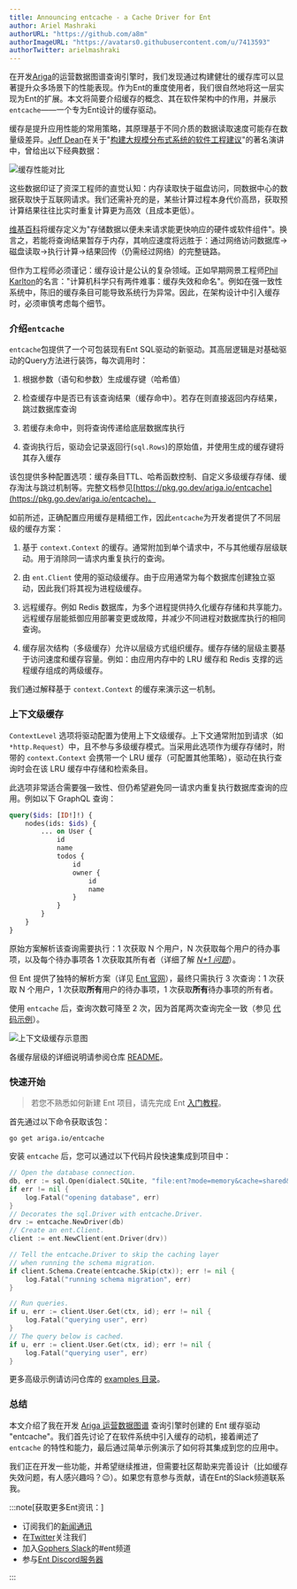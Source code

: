 ```yaml
---
title: Announcing entcache - a Cache Driver for Ent
author: Ariel Mashraki
authorURL: "https://github.com/a8m"
authorImageURL: "https://avatars0.githubusercontent.com/u/7413593"
authorTwitter: arielmashraki
---
```


在开发[Ariga](https://ariga.io)的运营数据图谱查询引擎时，我们发现通过构建健壮的缓存库可以显著提升众多场景下的性能表现。作为Ent的重度使用者，我们很自然地将这一层实现为Ent的扩展。本文将简要介绍缓存的概念、其在软件架构中的作用，并展示`entcache`——一个专为Ent设计的缓存驱动。

缓存是提升应用性能的常用策略，其原理基于不同介质的数据读取速度可能存在数量级差异。[Jeff Dean](https://twitter.com/jeffdean?lang=en)在关于"[构建大规模分布式系统的软件工程建议](http://static.googleusercontent.com/media/research.google.com/en/us/people/jeff/stanford-295-talk.pdf)"的著名演讲中，曾给出以下经典数据：

![缓存性能对比](https://entgo.io/images/assets/entcache/cache-numbers.png)

这些数据印证了资深工程师的直觉认知：内存读取快于磁盘访问，同数据中心的数据获取快于互联网请求。我们还需补充的是，某些计算过程本身代价高昂，获取预计算结果往往比实时重复计算更为高效（且成本更低）。

[维基百科](https://en.wikipedia.org/wiki/Cache_(computing))将缓存定义为"存储数据以便未来请求能更快响应的硬件或软件组件"。换言之，若能将查询结果暂存于内存，其响应速度将远胜于：通过网络访问数据库→磁盘读取→执行计算→结果回传（仍需经过网络）的完整链路。

但作为工程师必须谨记：缓存设计是公认的复杂领域。正如早期网景工程师[Phil Karlton](https://martinfowler.com/bliki/TwoHardThings.html)的名言："计算机科学只有两件难事：缓存失效和命名"。例如在强一致性系统中，陈旧的缓存条目可能导致系统行为异常。因此，在架构设计中引入缓存时，必须审慎考虑每个细节。

### 介绍`entcache`

`entcache`包提供了一个可包装现有Ent SQL驱动的新驱动。其高层逻辑是对基础驱动的Query方法进行装饰，每次调用时：

1. 根据参数（语句和参数）生成缓存键（哈希值）

2. 检查缓存中是否已有该查询结果（缓存命中）。若存在则直接返回内存结果，跳过数据库查询

3. 若缓存未命中，则将查询传递给底层数据库执行

4. 查询执行后，驱动会记录返回行(`sql.Rows`)的原始值，并使用生成的缓存键将其存入缓存

该包提供多种配置选项：缓存条目TTL、哈希函数控制、自定义多级缓存存储、缓存淘汰与跳过机制等。完整文档参见[https://pkg.go.dev/ariga.io/entcache](https://pkg.go.dev/ariga.io/entcache)。

如前所述，正确配置应用缓存是精细工作，因此`entcache`为开发者提供了不同层级的缓存方案：

1. 基于 `context.Context` 的缓存。通常附加到单个请求中，不与其他缓存层级联动。用于消除同一请求内重复执行的查询。

2. 由 `ent.Client` 使用的驱动级缓存。由于应用通常为每个数据库创建独立驱动，因此我们将其视为进程级缓存。

3. 远程缓存。例如 Redis 数据库，为多个进程提供持久化缓存存储和共享能力。远程缓存层能抵御应用部署变更或故障，并减少不同进程对数据库执行的相同查询。

4. 缓存层次结构（多级缓存）允许以层级方式组织缓存。缓存存储的层级主要基于访问速度和缓存容量。例如：由应用内存中的 LRU 缓存和 Redis 支撑的远程缓存组成的两级缓存。

我们通过解释基于 `context.Context` 的缓存来演示这一机制。

### 上下文级缓存

`ContextLevel` 选项将驱动配置为使用上下文级缓存。上下文通常附加到请求（如 `*http.Request`）中，且不参与多级缓存模式。当采用此选项作为缓存存储时，附带的 `context.Context` 会携带一个 LRU 缓存（可配置其他策略），驱动在执行查询时会在该 LRU 缓存中存储和检索条目。

此选项非常适合需要强一致性、但仍希望避免同一请求内重复执行数据库查询的应用。例如以下 GraphQL 查询：

```graphql
query($ids: [ID!]!) {
    nodes(ids: $ids) {
        ... on User {
            id
            name
            todos {
                id
                owner {
                    id
                    name
                }
            }
        }
    }
}
```

原始方案解析该查询需要执行：1 次获取 N 个用户，N 次获取每个用户的待办事项，以及每个待办事项各 1 次获取其所有者（详细了解 [_N+1 问题_](https://entgo.io/docs/tutorial-todo-gql-field-collection/#problem)）。

但 Ent 提供了独特的解析方案（详见 [Ent 官网](https://entgo.io/docs/tutorial-todo-gql-field-collection)），最终只需执行 3 次查询：1 次获取 N 个用户，1 次获取**所有**用户的待办事项，1 次获取**所有**待办事项的所有者。

使用 `entcache` 后，查询次数可降至 2 次，因为首尾两次查询完全一致（参见 [代码示例](https://github.com/ariga/entcache/blob/master/internal/examples/ctxlevel/main_test.go)）。

![上下文级缓存示意图](https://entgo.io/images/assets/entcache/ctxlevel.png)

各缓存层级的详细说明请参阅仓库 [README](https://github.com/ariga/entcache/blob/master/README.md)。

### 快速开始

> 若您不熟悉如何新建 Ent 项目，请先完成 Ent [入门教程](https://entgo.io/docs/tutorial-setup)。

首先通过以下命令获取该包：

```shell
go get ariga.io/entcache
```

安装 `entcache` 后，您可以通过以下代码片段快速集成到项目中：

```go
// Open the database connection.
db, err := sql.Open(dialect.SQLite, "file:ent?mode=memory&cache=shared&_fk=1")
if err != nil {
	log.Fatal("opening database", err)
}
// Decorates the sql.Driver with entcache.Driver.
drv := entcache.NewDriver(db)
// Create an ent.Client.
client := ent.NewClient(ent.Driver(drv))

// Tell the entcache.Driver to skip the caching layer
// when running the schema migration.
if client.Schema.Create(entcache.Skip(ctx)); err != nil {
	log.Fatal("running schema migration", err)
}

// Run queries.
if u, err := client.User.Get(ctx, id); err != nil {
	log.Fatal("querying user", err)
}
// The query below is cached.
if u, err := client.User.Get(ctx, id); err != nil {
	log.Fatal("querying user", err)
}
```

更多高级示例请访问仓库的 [examples 目录](https://github.com/ariga/entcache/tree/master/internal/examples)。

### 总结

本文介绍了我在开发 [Ariga 运营数据图谱](https://ariga.io) 查询引擎时创建的 Ent 缓存驱动 "entcache"。我们首先讨论了在软件系统中引入缓存的动机，接着阐述了 `entcache` 的特性和能力，最后通过简单示例演示了如何将其集成到您的应用中。

我们正在开发一些功能，并希望继续推进，但需要社区帮助来完善设计（比如缓存失效问题，有人感兴趣吗？😉）。如果您有意参与贡献，请在Ent的Slack频道联系我。

:::note[获取更多Ent资讯：]

- 订阅我们的[新闻通讯](https://entgo.substack.com/)
- 在[Twitter](https://twitter.com/entgo_io)关注我们
- 加入[Gophers Slack](https://entgo.io/docs/slack)的#ent频道
- 参与[Ent Discord服务器](https://discord.gg/qZmPgTE6RX)

:::